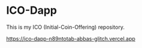 # ICO-Dapp

This is my ICO (Initial-Coin-Offering) repository.


https://ico-dapp-n89ntotab-abbas-glitch.vercel.app
